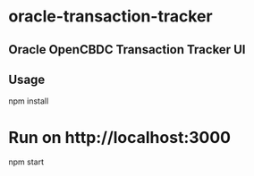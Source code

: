 # oracle-transaction-tracker

## Oracle OpenCBDC Transaction Tracker UI

## Usage

npm install

# Run on http://localhost:3000
npm start